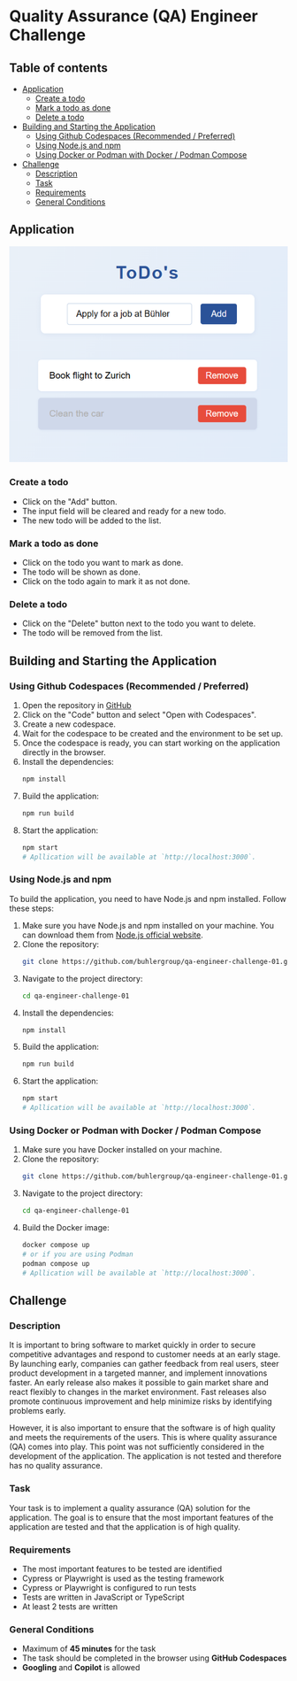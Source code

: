 # Quality Assurance (QA) Engineer Challenge

## Table of contents
- [Application](#application)
   - [Create a todo](#create-a-todo)
   - [Mark a todo as done](#mark-a-todo-as-done)
   - [Delete a todo](#delete-a-todo)
- [Building and Starting the Application](#building-and-starting-the-application)
   - [Using Github Codespaces (Recommended / Preferred)](#using-github-codespaces-recommended--preferred)
   - [Using Node.js and npm](#using-nodejs-and-npm)
   - [Using Docker or Podman with Docker / Podman Compose](#using-docker-or-podman-with-docker--podman-compose)
- [Challenge](#challenge)
   - [Description](#description)
   - [Task](#task)
   - [Requirements](#requirements)
   - [General Conditions](#general-conditions)

## Application
![application.png](application.png)

### Create a todo
- Click on the "Add" button. 
- The input field will be cleared and ready for a new todo.
- The new todo will be added to the list.

### Mark a todo as done
- Click on the todo you want to mark as done.
- The todo will be shown as done.
- Click on the todo again to mark it as not done.

### Delete a todo
- Click on the "Delete" button next to the todo you want to delete.
- The todo will be removed from the list.

## Building and Starting the Application
### Using Github Codespaces (Recommended / Preferred)
1. Open the repository in [GitHub](https://github.com/buhlergroup/qa-engineer-challenge-01)
2. Click on the "Code" button and select "Open with Codespaces".
3. Create a new codespace.
4. Wait for the codespace to be created and the environment to be set up.
5. Once the codespace is ready, you can start working on the application directly in the browser.
6. Install the dependencies:
   ```bash
   npm install
7. Build the application:
   ```bash
   npm run build
8. Start the application:
   ```bash
   npm start
   # Apllication will be available at `http://localhost:3000`.

### Using Node.js and npm
To build the application, you need to have Node.js and npm installed. Follow these steps:
1. Make sure you have Node.js and npm installed on your machine. You can download them from [Node.js official website](https://nodejs.org/).
2. Clone the repository:
   ```bash
   git clone https://github.com/buhlergroup/qa-engineer-challenge-01.git
3. Navigate to the project directory:
   ```bash
   cd qa-engineer-challenge-01
4. Install the dependencies:
   ```bash
   npm install
5. Build the application:
   ```bash
   npm run build
6. Start the application:
   ```bash
   npm start
   # Apllication will be available at `http://localhost:3000`.
   
### Using Docker or Podman with Docker / Podman Compose
1. Make sure you have Docker installed on your machine.
2. Clone the repository:
   ```bash
   git clone https://github.com/buhlergroup/qa-engineer-challenge-01.git
3. Navigate to the project directory:
   ```bash
   cd qa-engineer-challenge-01
4. Build the Docker image:
   ```bash
   docker compose up
   # or if you are using Podman
   podman compose up
   # Apllication will be available at `http://localhost:3000`.

## Challenge
### Description
It is important to bring software to market quickly in order to secure competitive advantages and respond to customer needs at an early stage. By launching early, companies can gather feedback from real users, steer product development in a targeted manner, and implement innovations faster. An early release also makes it possible to gain market share and react flexibly to changes in the market environment. Fast releases also promote continuous improvement and help minimize risks by identifying problems early.

However, it is also important to ensure that the software is of high quality and meets the requirements of the users. This is where quality assurance (QA) comes into play. 
This point was not sufficiently considered in the development of the application. The application is not tested and therefore has no quality assurance.

### Task
Your task is to implement a quality assurance (QA) solution for the application. The goal is to ensure that the most important features of the application are tested and that the application is of high quality.

### Requirements
- The most important features to be tested are identified
- Cypress or Playwright is used as the testing framework
- Cypress or Playwright is configured to run tests
- Tests are written in JavaScript or TypeScript
- At least 2 tests are written

### General Conditions
- Maximum of **45 minutes** for the task
- The task should be completed in the browser using **GitHub Codespaces**
- **Googling** and **Copilot** is allowed
